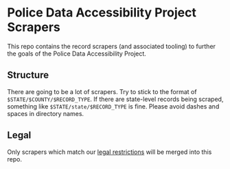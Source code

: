 # Police Data Accessibility Project Scrapers

This repo contains the record scrapers (and associated tooling) to further the goals of the Police Data Accessibility Project.

## Structure

There are going to be a lot of scrapers. Try to stick to the format of `$STATE/$COUNTY/$RECORD_TYPE`. If there are state-level records being scraped, something like `$STATE/state/$RECORD_TYPE` is fine. Please avoid dashes and spaces in directory names.

## Legal
Only scrapers which match our [legal restrictions](https://docs.google.com/document/d/1gjnH0S18iBI20K1pfs4M3wuMqcLE_ZSgt71ITUY2Fbk/edit) will be merged into this repo.
